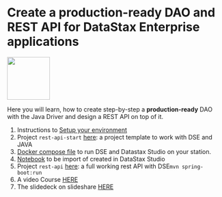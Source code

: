 # Create a production-ready DAO and REST API for DataStax Enterprise applications


<img src="https://avatars0.githubusercontent.com/u/38688900?s=400&u=88d93b75d451bddc833a0f9baf41f33b511e6acb&v=4" width="100" />

Here you will learn, how to create step-by-step a **production-ready** DAO with the Java Driver and design a REST API on top of it.

1. Instructions to [Setup your environment](01-setup.md)
1. Project `rest-api-start` [here](https://github.com/DataStax-Academy/tutorial-create-rest-api/tree/master/rest-api-start): a project template to work with DSE and JAVA
1. [Docker compose file](https://github.com/DataStax-Academy/tutorial-create-rest-api/blob/master/docker-compose.yaml) to run DSE and Datastax Studio on your station.
1. [Notebook](https://github.com/DataStax-Academy/tutorial-create-rest-api/blob/master/docker-compose.yaml) to be import of created in DataStax Studio
1. Project `rest-api` [here](https://github.com/DataStax-Academy/tutorial-create-rest-api/tree/master/rest-api): a full working rest API  with DSE`mvn spring-boot:run`
1. A video Course [HERE]()
1. The slidedeck on slideshare  [HERE]()




